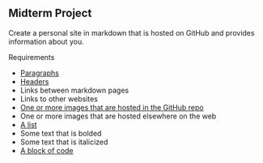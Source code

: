 ## Midterm Project
Create a personal site in markdown that is hosted on GitHub and provides information about you.

Requirements
* [Paragraphs](paragraph.md)
* [Headers](headersandlists.md)
* Links between markdown pages
* Links to other websites
* [One or more images that are hosted in the GitHub repo](image.md)
* One or more images that are hosted elsewhere on the web
* [A list](headersandlists.md)
* Some text that is bolded
* Some text that is italicized
* [A block of code](samplecode.md)



